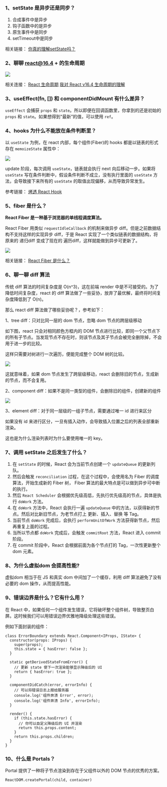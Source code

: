 ### 1、setState 是异步还是同步？

1. 合成事件中是异步
1. 钩子函数中的是异步
1. 原生事件中是同步
1. setTimeout中是同步

相关链接：
[你真的理解setState吗？](https://juejin.im/post/6844903636749778958)

### 2、聊聊 react@16.4 + 的生命周期

![](./images/01.png)

相关连接：
[React 生命周期](https://projects.wojtekmaj.pl/react-lifecycle-methods-diagram/)
[我对 React v16.4 生命周期的理解](https://juejin.im/post/6844903655372488712)

### 3、useEffect(fn, []) 和 componentDidMount 有什么差异？

`useEffect` 会捕获 `props` 和 `state`。所以即便在回调函数里，你拿到的还是初始的 `props` 和 `state`。如果想得到“最新”的值，可以使用 `ref`。

### 4、hooks 为什么不能放在条件判断里？

以 `useState` 为例，在 react 内部，每个组件(Fiber)的 hooks 都是以链表的形式存在 `memoizeState` 属性中：

![](./images/05.png)

update 阶段，每次调用 `useState`，链表就会执行 next 向后移动一步。如果将 `useState` 写在条件判断中，假设条件判断不成立，没有执行里面的 `useState` 方法，会导致接下来所有的 `useState` 的取值出现偏移，从而导致异常发生。

参考链接：
[烤透 React Hook](https://juejin.im/post/6867745889184972814)

### 5、fiber 是什么？

**React Fiber 是一种基于浏览器的单线程调度算法。**

React Fiber 用类似 `requestIdleCallback` 的机制来做异步 diff。但是之前数据结构不支持这样的实现异步 diff，于是 React 实现了一个类似链表的数据结构，将原来的 递归diff 变成了现在的 遍历diff，这样就能做到异步可更新了。

![](./images/02.png)

相关链接：
[React Fiber 是什么？](https://github.com/WangYuLue/react-in-deep/blob/main/02.React%20Fiber%20%E6%98%AF%E4%BB%80%E4%B9%88%EF%BC%9F.md)

### 6、聊一聊 diff 算法

传统 diff 算法的时间复杂度是 O(n^3)，这在前端 render 中是不可接受的。为了降低时间复杂度，react 的 diff 算法做了一些妥协，放弃了最优解，最终将时间复杂度降低到了 O(n)。

那么 react diff 算法做了哪些妥协呢？，参考如下：

1、tree diff：只对比同一层的 dom 节点，忽略 dom 节点的跨层级移动

如下图，react 只会对相同颜色方框内的 DOM 节点进行比较，即同一个父节点下的所有子节点。当发现节点不存在时，则该节点及其子节点会被完全删除掉，不会用于进一步的比较。

这样只需要对树进行一次遍历，便能完成整个 DOM 树的比较。

![](./images/03.png)

这就意味着，如果 dom 节点发生了跨层级移动，react 会删除旧的节点，生成新的节点，而不会复用。

2、component diff：如果不是同一类型的组件，会删除旧的组件，创建新的组件

![](./images/04.png)

3、element diff：对于同一层级的一组子节点，需要通过唯一 id 进行来区分

如果没有 id 来进行区分，一旦有插入动作，会导致插入位置之后的列表全部重新渲染。

这也是为什么渲染列表时为什么要使用唯一的 key。

### 7、调用 setState 之后发生了什么？

1. 在 `setState` 的时候，React 会为当前节点创建一个 `updateQueue` 的更新列队。
1. 然后会触发 `reconciliation` 过程，在这个过程中，会使用名为 Fiber 的调度算法，开始生成新的 Fiber 树， Fiber 算法的最大特点是可以做到异步可中断的执行。
1. 然后 `React Scheduler` 会根据优先级高低，先执行优先级高的节点，具体是执行 `doWork` 方法。
1. 在 `doWork` 方法中，React 会执行一遍 `updateQueue` 中的方法，以获得新的节点。然后对比新旧节点，为老节点打上 更新、插入、替换 等 Tag。
1. 当前节点 `doWork` 完成后，会执行 `performUnitOfWork` 方法获得新节点，然后再重复上面的过程。
1. 当所以节点都 `doWork` 完成后，会触发 `commitRoot` 方法，React 进入 commit 阶段。
1. 在 commit 阶段中，React 会根据前面为各个节点打的 Tag，一次性更新整个 dom 元素。

### 8、为什么虚拟dom 会提高性能?

虚拟dom 相当于在 JS 和真实 dom 中间加了一个缓存，利用 diff 算法避免了没有必要的 dom 操作，从而提高性能。

### 9、错误边界是什么？它有什么用？

在 React 中，如果任何一个组件发生错误，它将破坏整个组件树，导致整页白屏。这时候我们可以用错误边界优雅地降级处理这些错误。

例如下面封装的组件：

```tsx
class ErrorBoundary extends React.Component<IProps, IState> {
  constructor(props: IProps) {
    super(props);
    this.state = { hasError: false };
  }

  static getDerivedStateFromError() {
    // 更新 state 使下一次渲染能够显示降级后的 UI
    return { hasError: true };
  }

  componentDidCatch(error, errorInfo) {
    // 可以将错误日志上报给服务器
    console.log('组件奔溃 Error', error);
    console.log('组件奔溃 Info', errorInfo);
  }

  render() {
    if (this.state.hasError) {
      // 你可以自定义降级后的 UI 并渲染
      return this.props.content;
    }
    return this.props.children;
  }
}
```

### 10、什么是 Portals？

Portal 提供了一种将子节点渲染到存在于父组件以外的 DOM 节点的优秀的方案。

```tsx
ReactDOM.createPortal(child, container)
```
